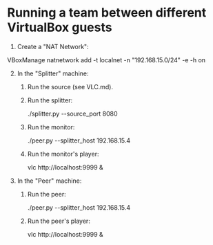 Running a team between different VirtualBox guests
==================================================

1. Create a "NAT Network":

VBoxManage natnetwork add -t localnet -n "192.168.15.0/24" -e -h on

2. In the "Splitter" machine:

    1. Run the source (see VLC.md).

    2. Run the splitter:

       ./splitter.py --source_port 8080

    3. Run the monitor:

       ./peer.py --splitter_host 192.168.15.4

    4. Run the monitor's player:

       vlc http://localhost:9999 &

2. In the "Peer" machine:

   1. Run the peer:

      ./peer.py --splitter_host 192.168.15.4

   2. Run the peer's player:

      vlc http://localhost:9999 &

